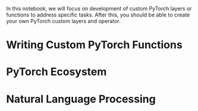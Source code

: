 In this notebook, we will focus on development of custom PyTorch layers or functions to address specific tasks. After this, you should be able to create your own PyTorch custom layers and operator.

# Writing Custom PyTorch Functions




# PyTorch Ecosystem




# Natural Language Processing

